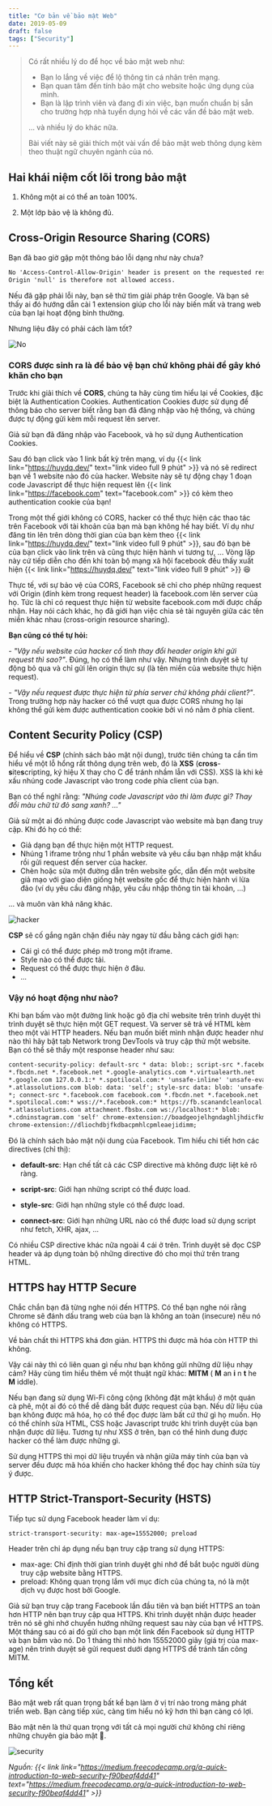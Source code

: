 ```yaml
---
title: "Cơ bản về bảo mật Web"
date: 2019-05-09
draft: false
tags: ["Security"]
---
```


> Có rất nhiều lý do để học về bảo mật web như:
>
> - Bạn lo lắng về việc để lộ thông tin cá nhân trên mạng.
> - Bạn quan tâm đến tính bảo mật cho website hoặc ứng dụng của mình.
> - Bạn là lập trình viên và đang đi xin việc, bạn muốn chuẩn bị sẵn cho trường hợp nhà tuyển dụng hỏi về các vấn đề bảo mật web.
>
> ... và nhiều lý do khác nữa.
>
> Bài viết này sẽ giải thích một vài vấn đề bảo mật web thông dụng kèm theo thuật ngữ chuyên ngành của nó.

## Hai khái niệm cốt lõi trong bảo mật

1. Không một ai có thể an toàn 100%.

2. Một lớp bảo vệ là không đủ.

## Cross-Origin Resource Sharing (CORS)

Bạn đã bao giờ gặp một thông báo lỗi dạng như này chưa?

```html
No 'Access-Control-Allow-Origin' header is present on the requested resource.
Origin 'null' is therefore not allowed access.
```

Nếu đã gặp phải lỗi này, bạn sẽ thử tìm giải pháp trên Google. Và bạn sẽ thấy ai đó hướng dẫn cài 1 extension giúp cho lỗi này biến mất và trang web của bạn lại hoạt động bình thường.

Nhưng liệu đây có phải cách làm tốt?

![No](https://media.giphy.com/media/6gLyE15StAs3C/giphy.gif)

### CORS được sinh ra là để bảo vệ bạn chứ không phải để gây khó khăn cho bạn

Trước khi giải thích về **CORS**, chúng ta hãy cùng tìm hiểu lại về Cookies, đặc biệt là Authentication Cookies. Authentication Cookies được sử dụng để thông báo cho server biết rằng bạn đã đăng nhập vào hệ thống, và chúng được tự động gửi kèm mỗi request lên server.

Giả sử bạn đã đăng nhập vào Facebook, và họ sử dụng Authentication Cookies.

Sau đó bạn click vào 1 link bất kỳ trên mạng, ví dụ {{< link link="https://huydq.dev/" text="link video full 9 phút" >}} và nó sẽ redirect bạn về 1 website nào đó của hacker. Website này sẽ tự động chạy 1 đoạn code Javascript để thực hiện request lên {{< link link="https://facebook.com" text="facebook.com" >}} có kèm theo authentication cookie của bạn!

Trong một thế giới không có CORS, hacker có thể thực hiện các thao tác trên Facebook với tài khoản của bạn mà bạn không hề hay biết. Ví dụ như đăng tin lên trên dòng thời gian của bạn kèm theo {{< link link="https://huydq.dev/" text="link video full 9 phút" >}}, sau đó bạn bè của bạn click vào link trên và cũng thực hiện hành vi tương tự, ... Vòng lặp này cứ tiếp diễn cho đến khi toàn bộ mạng xã hội facebook đều thấy xuất hiện {{< link link="https://huydq.dev/" text="link video full 9 phút" >}} 😆

Thực tế, với sự bảo vệ của CORS, Facebook sẽ chỉ cho phép những request với Origin (đính kèm trong request header) là facebook.com lên server của họ. Tức là chỉ có request thực hiện từ website facebook.com mới được chấp nhận. Hay nói cách khác, họ đã giới hạn việc chia sẻ tài nguyên giữa các tên miền khác nhau (cross-origin resource sharing).

**Bạn cũng có thể tự hỏi:**

_- "Vậy nếu website của hacker cố tình thay đổi header origin khi gửi request thì sao?"_. Đúng, họ có thể làm như vậy. Nhưng trình duyệt sẽ tự động bỏ qua và chỉ gửi lên origin thực sự (là tên miền của website thực hiện request).

_- "Vậy nếu request được thực hiện từ phía server chứ không phải client?"_. Trong trường hợp này hacker có thể vượt qua được CORS nhưng họ lại không thể gửi kèm được authentication cookie bởi vì nó nằm ở phía client.

## Content Security Policy (CSP)

Để hiểu về **CSP** (chính sách bảo mật nội dung), trước tiên chúng ta cần tìm hiểu về một lỗ hổng rất thông dụng trên web, đó là **XSS** (**cross**-**s**ite**s**cripting, ký hiệu X thay cho C để tránh nhầm lẫn với CSS). XSS là khi kẻ xấu nhúng code Javascript vào trong code phía client của bạn.

Bạn có thể nghĩ rằng: _"Nhúng code Javascript vào thì làm được gì? Thay đổi màu chữ từ đỏ sang xanh? ..."_

Giả sử một ai đó nhúng được code Javascript vào website mà bạn đang truy cập. Khi đó họ có thể:

- Giả dạng bạn để thực hiện một HTTP request.
- Nhúng 1 iframe trông như 1 phần website và yêu cầu bạn nhập mật khẩu rồi gửi request đến server của hacker.
- Chèn hoặc sửa một đường dẫn trên website gốc, dẫn đến một website giả mạo với giao diện giống hệt website gốc để thực hiện hành vi lừa đảo (ví dụ yêu cầu đăng nhập, yêu cầu nhập thông tin tài khoản, ...)

... và muôn vàn khả năng khác.

![hacker](https://media.giphy.com/media/3rgXBOmTlzyFCURutG/giphy.gif)

**CSP** sẽ cố gắng ngăn chặn điều này ngay từ đầu bằng cách giới hạn:

- Cái gì có thể được phép mở trong một iframe.
- Style nào có thể được tải.
- Request có thể được thực hiện ở đâu.
- ...

### Vậy nó hoạt động như nào?

Khi bạn bấm vào một đường link hoặc gõ địa chỉ website trên trình duyệt thì trình duyệt sẽ thực hiện một GET request. Và server sẽ trả về HTML kèm theo một vài HTTP headers. Nếu bạn muốn biết mình nhận được header như nào thì hãy bật tab Network trong DevTools và truy cập thử một website. Bạn có thể sẽ thấy một response header như sau:

```html
content-security-policy: default-src * data: blob:; script-src *.facebook.com
*.fbcdn.net *.facebook.net *.google-analytics.com *.virtualearth.net
*.google.com 127.0.0.1:* *.spotilocal.com:* 'unsafe-inline' 'unsafe-eval'
*.atlassolutions.com blob: data: 'self'; style-src data: blob: 'unsafe-inline'
*; connect-src *.facebook.com facebook.com *.fbcdn.net *.facebook.net
*.spotilocal.com:* wss://*.facebook.com:* https://fb.scanandcleanlocal.com:*
*.atlassolutions.com attachment.fbsbx.com ws://localhost:* blob:
*.cdninstagram.com 'self' chrome-extension://boadgeojelhgndaghljhdicfkmllpafd
chrome-extension://dliochdbjfkdbacpmhlcpmleaejidimm;
```

Đó là chính sách bảo mật nội dung của Facebook. Tìm hiểu chi tiết hơn các directives (chỉ thị):

- **default-src**: Hạn chế tất cả các CSP directive mà không được liệt kê rõ ràng.

- **script-src**: Giới hạn những script có thể được load.

- **style-src**: Giới hạn những style có thể được load.

- **connect-src**: Giới hạn những URL nào có thể được load sử dụng script như fetch, XHR, ajax, ...

Có nhiều CSP directive khác nữa ngoài 4 cái ở trên. Trình duyệt sẽ đọc CSP header và áp dụng toàn bộ những directive đó cho mọi thứ trên trang HTML.

## HTTPS hay HTTP Secure

Chắc chắn bạn đã từng nghe nói đến HTTPS. Có thể bạn nghe nói rằng Chrome sẽ đánh dấu trang web của bạn là không an toàn (insecure) nếu nó không có HTTPS.

Về bản chất thì HTTPS khá đơn giản. HTTPS thì được mã hóa còn HTTP thì không.

Vậy cái này thì có liên quan gì nếu như bạn không gửi những dữ liệu nhạy cảm? Hãy cùng tìm hiểu thêm về một thuật ngữ khác: **MITM** ( **M** an **i** n **t** he **M** iddle).

Nếu bạn đang sử dụng Wi-Fi công cộng (không đặt mật khẩu) ở một quán cà phê, một ai đó có thể dễ dàng bắt được request của bạn. Nếu dữ liệu của bạn không được mã hóa, họ có thể đọc được làm bất cứ thứ gì họ muốn. Họ có thể chỉnh sửa HTML, CSS hoặc Javascript trước khi trình duyệt của bạn nhận được dữ liệu. Tương tự như XSS ở trên, bạn có thể hình dung được hacker có thể làm được những gì.

Sử dụng HTTPS thì mọi dữ liệu truyền và nhận giữa máy tính của bạn và server đều được mã hóa khiến cho hacker không thể đọc hay chỉnh sửa tùy ý được.

## HTTP Strict-Transport-Security (HSTS)

Tiếp tục sử dụng Facebook header làm ví dụ:

```html
strict-transport-security: max-age=15552000; preload
```

Header trên chỉ áp dụng nếu bạn truy cập trang sử dụng HTTPS:

- max-age: Chỉ định thời gian trình duyệt ghi nhớ để bắt buộc người dùng truy cập website bằng HTTPS.
- preload: Không quan trọng lắm với mục đích của chúng ta, nó là một dịch vụ được host bởi Google.

Giả sử bạn truy cập trang Facebook lần đầu tiên và bạn biết HTTPS an toàn hơn HTTP nên bạn truy cập qua HTTPS. Khi trình duyệt nhận được header trên nó sẽ ghi nhớ chuyển hướng những request sau này của bạn về HTTPS. Một tháng sau có ai đó gửi cho bạn một link đến Facebook sử dụng HTTP và bạn bấm vào nó. Do 1 tháng thì nhỏ hơn 15552000 giây (giá trị của max-age) nên trình duyệt sẽ gửi request dưới dạng HTTPS để tránh tấn công MITM.

## Tổng kết

Bảo mật web rất quan trọng bất kể bạn làm ở vị trí nào trong mảng phát triển web. Bạn càng tiếp xúc, càng tìm hiểu nó kỹ hơn thì bạn càng có lợi.

Bảo mật nên là thứ quan trọng với tất cả mọi người chứ không chỉ riêng những chuyên gia bảo mật 👮.

![security](https://media.giphy.com/media/81xwEHX23zhvy/giphy.gif)

_Nguồn: {{< link link="https://medium.freecodecamp.org/a-quick-introduction-to-web-security-f90beaf4dd41" text="https://medium.freecodecamp.org/a-quick-introduction-to-web-security-f90beaf4dd41" >}}_
